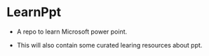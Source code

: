 # LearnPpt

- A repo to learn Microsoft power point.

- This will also contain some curated learing resources about ppt.


